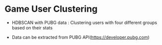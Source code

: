 # Game User Clustering
- HDBSCAN with PUBG data : Clustering users with four different groups based on their stats 

- Data can be extracted from PUBG API(https://developer.pubg.com)
